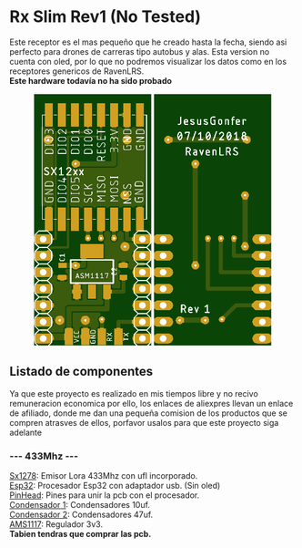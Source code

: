 # Rx Slim Rev1 (No Tested)

Este receptor es el mas pequeño que he creado hasta la fecha, siendo asi perfecto para drones de carreras tipo autobus y alas.
Esta version no cuenta con oled, por lo que no podremos visualizar los datos como en los receptores genericos de RavenLRS. <br />
**Este hardware todavía no ha sido probado**

<p align="center"> 
 <img src="images/RX_slim_top.png">
 <img src="images/RX_slim_bot.png">
</p>

## Listado de componentes
Ya que este proyecto es realizado en mis tiempos libre y no recivo remuneracion economica por ello, los enlaces de aliexpres llevan un enlace de afiliado, donde me dan una pequeña comision de los productos que se compren atrasves de ellos, porfavor usalos para que este proyecto siga adelante
 ### --- 433Mhz ---
 [Sx1278](https://github.com/user/repo/blob/branch/other_file.md): Emisor Lora 433Mhz con ufl incorporado. <br />
 [Esp32](https://github.com/user/repo/blob/branch/other_file.md): Procesador Esp32 con adaptador usb. (Sin oled) <br />
 [PinHead](https://github.com/user/repo/blob/branch/other_file.md): Pines para unir la pcb con el procesador. <br />
 [Condensador 1](https://github.com/user/repo/blob/branch/other_file.md): Condensadores 10uf. <br />
 [Condensador 2](https://github.com/user/repo/blob/branch/other_file.md): Condensadores 47uf. <br />
 [AMS1117](https://github.com/user/repo/blob/branch/other_file.md): Regulador 3v3. <br />
 **Tabien tendras que comprar las pcb.**

